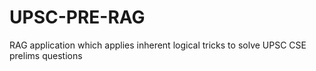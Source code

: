 # UPSC-PRE-RAG
RAG application which applies inherent logical tricks to solve UPSC CSE prelims questions
